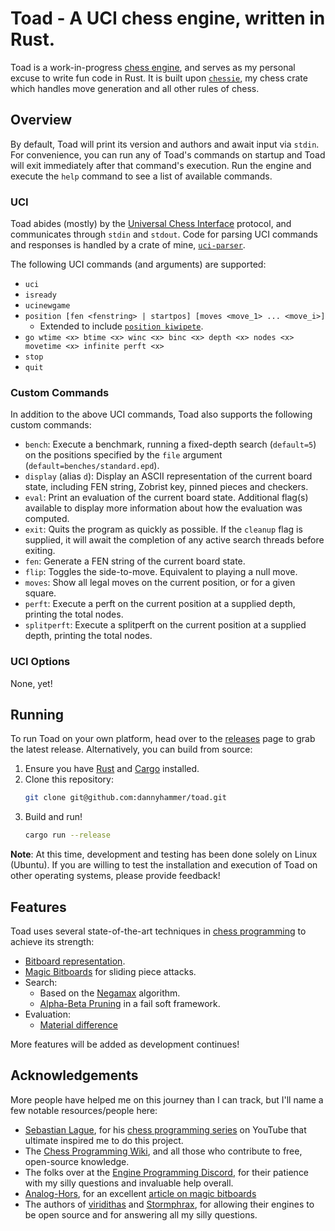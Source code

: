 # Toad - A UCI chess engine, written in Rust.

Toad is a work-in-progress [chess engine](https://en.wikipedia.org/wiki/Chess_engine), and serves as my personal excuse to write fun code in Rust.
It is built upon [`chessie`](https://crates.io/crates/chessie), my chess crate which handles move generation and all other rules of chess.

## Overview

By default, Toad will print its version and authors and await input via `stdin`.
For convenience, you can run any of Toad's commands on startup and Toad will exit immediately after that command's execution.
Run the engine and execute the `help` command to see a list of available commands.

### UCI

Toad abides (mostly) by the [Universal Chess Interface](https://backscattering.de/chess/uci/) protocol, and communicates through `stdin` and `stdout`.
Code for parsing UCI commands and responses is handled by a crate of mine, [`uci-parser`](https://crates.io/crates/uci-parser).

The following UCI commands (and arguments) are supported:

-   `uci`
-   `isready`
-   `ucinewgame`
-   `position [fen <fenstring> | startpos] [moves <move_1> ... <move_i>]`
    -   Extended to include [`position kiwipete`](https://www.chessprogramming.org/Perft_Results#Position_2).
-   `go wtime <x> btime <x> winc <x> binc <x> depth <x> nodes <x> movetime <x> infinite perft <x>`
-   `stop`
-   `quit`

### Custom Commands

In addition to the above UCI commands, Toad also supports the following custom commands:

-   `bench`: Execute a benchmark, running a fixed-depth search (`default=5`) on the positions specified by the `file` argument (`default=benches/standard.epd`).
-   `display` (alias `d`): Display an ASCII representation of the current board state, including FEN string, Zobrist key, pinned pieces and checkers.
-   `eval`: Print an evaluation of the current board state. Additional flag(s) available to display more information about how the evaluation was computed.
-   `exit`: Quits the program as quickly as possible. If the `cleanup` flag is supplied, it will await the completion of any active search threads before exiting.
-   `fen`: Generate a FEN string of the current board state.
-   `flip`: Toggles the side-to-move. Equivalent to playing a null move.
-   `moves`: Show all legal moves on the current position, or for a given square.
-   `perft`: Execute a perft on the current position at a supplied depth, printing the total nodes.
-   `splitperft`: Execute a splitperft on the current position at a supplied depth, printing the total nodes.

### UCI Options

None, yet!

## Running

To run Toad on your own platform, head over to the [releases](https://github.com/dannyhammer/toad/releases) page to grab the latest release.
Alternatively, you can build from source:

1. Ensure you have [Rust](https://www.rust-lang.org/) and [Cargo](https://doc.rust-lang.org/cargo/) installed.
2. Clone this repository:
    ```sh
    git clone git@github.com:dannyhammer/toad.git
    ```
3. Build and run!
    ```sh
    cargo run --release
    ```

**Note**: At this time, development and testing has been done solely on Linux (Ubuntu).
If you are willing to test the installation and execution of Toad on other operating systems, please provide feedback!

## Features

Toad uses several state-of-the-art techniques in [chess programming](https://www.chessprogramming.org/Main_Page) to achieve its strength:

-   [Bitboard representation](https://www.chessprogramming.org/Bitboards).
-   [Magic Bitboards](https://www.chessprogramming.org/Magic_Bitboards) for sliding piece attacks.
-   Search:
    -   Based on the [Negamax](https://www.chessprogramming.org/Negamax) algorithm.
    -   [Alpha-Beta Pruning](https://www.chessprogramming.org/Alpha-Beta#Negamax_Framework) in a fail soft framework.
-   Evaluation:
    -   [Material difference](https://www.chessprogramming.org/Material)

More features will be added as development continues!

## Acknowledgements

More people have helped me on this journey than I can track, but I'll name a few notable resources/people here:

-   [Sebastian Lague](https://www.youtube.com/@SebastianLague), for his [chess programming series](https://www.youtube.com/watch?v=_vqlIPDR2TU&list=PLFt_AvWsXl0cvHyu32ajwh2qU1i6hl77c) on YouTube that ultimate inspired me to do this project.
-   The [Chess Programming Wiki](https://www.chessprogramming.org/), and all those who contribute to free, open-source knowledge.
-   The folks over at the [Engine Programming Discord](https://discord.com/invite/F6W6mMsTGN), for their patience with my silly questions and invaluable help overall.
-   [Analog-Hors](https://github.com/analog-hors), for an excellent [article on magic bitboards](https://analog-hors.github.io/site/magic-bitboards/)
-   The authors of [viridithas](https://github.com/cosmobobak/viridithas/) and [Stormphrax](https://github.com/Ciekce/Stormphrax), for allowing their engines to be open source and for answering all my silly questions.
